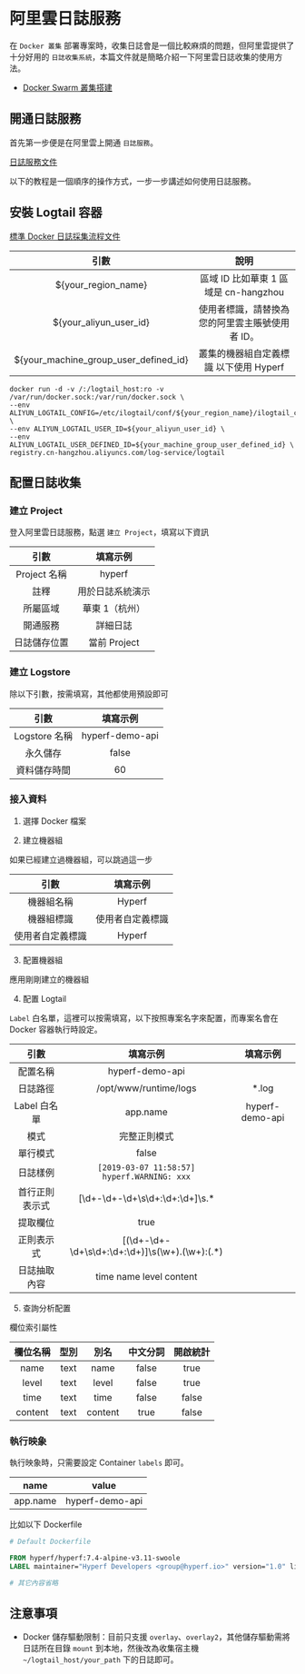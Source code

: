 # 阿里雲日誌服務

在 `Docker 叢集` 部署專案時，收集日誌會是一個比較麻煩的問題，但阿里雲提供了十分好用的 `日誌收集系統`，本篇文件就是簡略介紹一下阿里雲日誌收集的使用方法。

* [Docker Swarm 叢集搭建](zh-tw/tutorial/docker-swarm.md)

## 開通日誌服務

首先第一步便是在阿里雲上開通 `日誌服務`。

[日誌服務文件](https://help.aliyun.com/product/28958.html)

以下的教程是一個順序的操作方式，一步一步講述如何使用日誌服務。

## 安裝 Logtail 容器

[標準 Docker 日誌採集流程文件](https://help.aliyun.com/document_detail/66659.html)

|                 引數                  |                    說明                    |
|:-------------------------------------:|:------------------------------------------:|
|          ${your_region_name}          |     區域 ID 比如華東 1 區域是 cn-hangzhou     |
|        ${your_aliyun_user_id}         | 使用者標識，請替換為您的阿里雲主賬號使用者 ID。 |
| ${your_machine_group_user_defined_id} |   叢集的機器組自定義標識 以下使用 Hyperf   |

```
docker run -d -v /:/logtail_host:ro -v /var/run/docker.sock:/var/run/docker.sock \
--env ALIYUN_LOGTAIL_CONFIG=/etc/ilogtail/conf/${your_region_name}/ilogtail_config.json \
--env ALIYUN_LOGTAIL_USER_ID=${your_aliyun_user_id} \
--env ALIYUN_LOGTAIL_USER_DEFINED_ID=${your_machine_group_user_defined_id} \
registry.cn-hangzhou.aliyuncs.com/log-service/logtail
```

## 配置日誌收集

### 建立 Project

登入阿里雲日誌服務，點選 `建立 Project`，填寫以下資訊

|     引數     |     填寫示例     |
|:------------:|:----------------:|
| Project 名稱  |      hyperf      |
|     註釋     | 用於日誌系統演示 |
|   所屬區域   |  華東 1（杭州）   |
|   開通服務   |     詳細日誌     |
| 日誌儲存位置 |   當前 Project    |

### 建立 Logstore

除以下引數，按需填寫，其他都使用預設即可

|     引數     |     填寫示例     |
|:------------:|:---------------:|
| Logstore 名稱 | hyperf-demo-api |
|   永久儲存    |      false      |
| 資料儲存時間  |       60        |

### 接入資料

1. 選擇 Docker 檔案

2. 建立機器組

如果已經建立過機器組，可以跳過這一步

|      引數      |    填寫示例    |
|:-------------:|:-------------:|
|   機器組名稱    |     Hyperf    |
|   機器組標識    |  使用者自定義標識 |
|  使用者自定義標識  |     Hyperf    |

3. 配置機器組

應用剛剛建立的機器組

4. 配置 Logtail

`Label` 白名單，這裡可以按需填寫，以下按照專案名字來配置，而專案名會在 Docker 容器執行時設定。

|      引數      |                     填寫示例                      |    填寫示例     |
|:--------------:|:-------------------------------------------------:|:---------------:|
|    配置名稱    |                  hyperf-demo-api                  |                 |
|    日誌路徑    |               /opt/www/runtime/logs               |      *.log      |
|  Label 白名單   |                     app.name                      | hyperf-demo-api |
|      模式      |                   完整正則模式                    |                 |
|    單行模式    |                       false                       |                 |
|    日誌樣例    |     `[2019-03-07 11:58:57] hyperf.WARNING: xxx`     |                 |
| 首行正則表示式 |         \[\d+-\d+-\d+\s\d+:\d+:\d+\]\s.*          |                 |
|    提取欄位    |                       true                        |                 |
|   正則表示式   | \[(\d+-\d+-\d+\s\d+:\d+:\d+)\]\s(\w+)\.(\w+):(.*) |                 |
|  日誌抽取內容  |              time name level content              |                 |

5. 查詢分析配置

欄位索引屬性

| 欄位名稱 | 型別 |  別名   | 中文分詞 | 開啟統計 |
|:--------:|:----:|:-------:|:--------:|:--------:|
|   name   | text |  name   |  false   |   true   |
|  level   | text |  level  |  false   |   true   |
|   time   | text |  time   |  false   |  false   |
| content  | text | content |   true   |  false   |

### 執行映象

執行映象時，只需要設定 Container `labels` 即可。

|   name   |      value      |
|:--------:|:---------------:|
| app.name | hyperf-demo-api |

比如以下 Dockerfile

```Dockerfile
# Default Dockerfile

FROM hyperf/hyperf:7.4-alpine-v3.11-swoole
LABEL maintainer="Hyperf Developers <group@hyperf.io>" version="1.0" license="MIT" app.name="hyperf-demo-api"

# 其它內容省略
```

## 注意事項

- Docker 儲存驅動限制：目前只支援 `overlay`、`overlay2`，其他儲存驅動需將日誌所在目錄 `mount` 到本地，然後改為收集宿主機 `~/logtail_host/your_path` 下的日誌即可。



